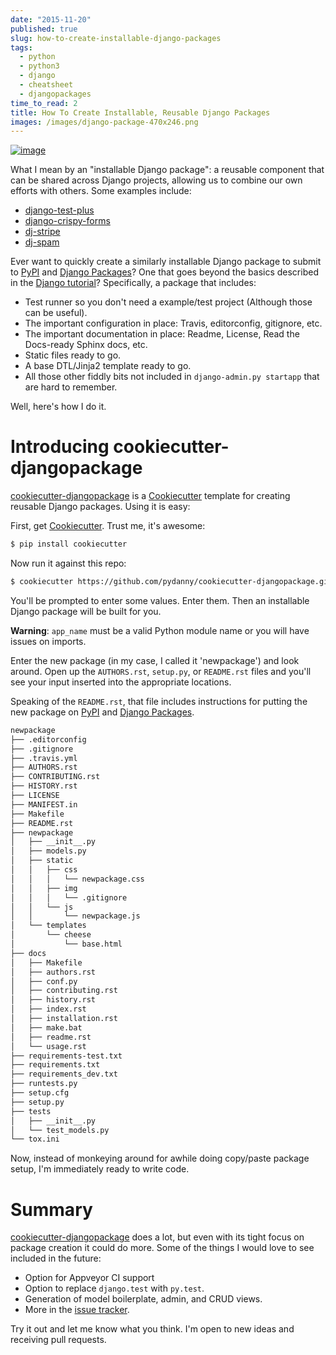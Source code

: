 ```yaml
---
date: "2015-11-20"
published: true
slug: how-to-create-installable-django-packages
tags:
  - python
  - python3
  - django
  - cheatsheet
  - djangopackages
time_to_read: 2
title: How To Create Installable, Reusable Django Packages
images: /images/django-package-470x246.png
---
```


[![image](/images/django-package-470x246.png)](/how-to-create-installable-django-packages.html)

What I mean by an "installable Django package": a reusable component
that can be shared across Django projects, allowing us to combine our
own efforts with others. Some examples include:

- [django-test-plus](https://www.djangopackages.com/packages/p/django-test-plus/)
- [django-crispy-forms](https://www.djangopackages.com/packages/p/django-crispy-forms/)
- [dj-stripe](https://www.djangopackages.com/packages/p/dj-stripe/)
- [dj-spam](https://www.djangopackages.com/packages/p/dj-spam/)

Ever want to quickly create a similarly installable Django package to
submit to [PyPI](pypi.python.org/pypi) and [Django
Packages](https://wwww.djangopackages.com)? One that goes beyond the
basics described in the [Django
tutorial](https://docs.djangoproject.com/en/1.8/intro/reusable-apps/)?
Specifically, a package that includes:

- Test runner so you don't need a example/test project (Although
  those can be useful).
- The important configuration in place: Travis, editorconfig,
  gitignore, etc.
- The important documentation in place: Readme, License, Read the
  Docs-ready Sphinx docs, etc.
- Static files ready to go.
- A base DTL/Jinja2 template ready to go.
- All those other fiddly bits not included in
  `django-admin.py startapp` that are hard to remember.

Well, here's how I do it.

# Introducing cookiecutter-djangopackage

[cookiecutter-djangopackage](https://github.com/pydanny/cookiecutter-djangopackage)
is a [Cookiecutter](https://github.com/audreyr/cookiecutter) template
for creating reusable Django packages. Using it is easy:

First, get [Cookiecutter](https://github.com/audreyr/cookiecutter).
Trust me, it's awesome:

```bash
$ pip install cookiecutter
```

Now run it against this repo:

```bash
$ cookiecutter https://github.com/pydanny/cookiecutter-djangopackage.git
```

You'll be prompted to enter some values. Enter them. Then an
installable Django package will be built for you.

**Warning**: `app_name` must be a valid Python module name or you will
have issues on imports.

Enter the new package (in my case, I called it 'newpackage') and look
around. Open up the `AUTHORS.rst`, `setup.py`, or `README.rst` files and
you'll see your input inserted into the appropriate locations.

Speaking of the `README.rst`, that file includes instructions for
putting the new package on [PyPI](pypi.python.org/pypi) and [Django
Packages](https://wwww.djangopackages.com).

```bash
newpackage
├── .editorconfig
├── .gitignore
├── .travis.yml
├── AUTHORS.rst
├── CONTRIBUTING.rst
├── HISTORY.rst
├── LICENSE
├── MANIFEST.in
├── Makefile
├── README.rst
├── newpackage
│   ├── __init__.py
│   ├── models.py
│   ├── static
│   │   ├── css
│   │   │   └── newpackage.css
│   │   ├── img
│   │   │   └── .gitignore
│   │   └── js
│   │       └── newpackage.js
│   └── templates
│       └── cheese
│           └── base.html
├── docs
│   ├── Makefile
│   ├── authors.rst
│   ├── conf.py
│   ├── contributing.rst
│   ├── history.rst
│   ├── index.rst
│   ├── installation.rst
│   ├── make.bat
│   ├── readme.rst
│   └── usage.rst
├── requirements-test.txt
├── requirements.txt
├── requirements_dev.txt
├── runtests.py
├── setup.cfg
├── setup.py
├── tests
│   ├── __init__.py
│   └── test_models.py
└── tox.ini
```

Now, instead of monkeying around for awhile doing copy/paste package
setup, I'm immediately ready to write code.

# Summary

[cookiecutter-djangopackage](https://github.com/pydanny/cookiecutter-djangopackage)
does a lot, but even with its tight focus on package creation it could
do more. Some of the things I would love to see included in the future:

- Option for Appveyor CI support
- Option to replace `django.test` with `py.test`.
- Generation of model boilerplate, admin, and CRUD views.
- More in the [issue
  tracker](https://github.com/pydanny/cookiecutter-djangopackage/issues).

Try it out and let me know what you think. I'm open to new ideas and
receiving pull requests.
